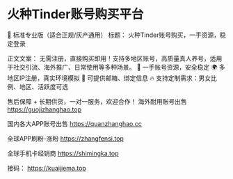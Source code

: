 # 火种Tinder账号购买平台

🚀 标准专业版（适合正规/灰产通用）
标题：
火种Tinder账号购买，一手资源，稳定登录

正文文案：
无需注册，直接购买即用！支持多地区账号，高质量真人养号，适用于社交引流、海外推广、日常使用等多种场景。
📱 一手账号资源，安全稳定
🌍 多地区IP注册，真实环境模拟
🧾 可提供邮箱、绑定信息
🔥 支持定制需求：男女比例、地区、活跃度可选

售后保障 + 长期供货，一对一服务，欢迎合作！
海外耐用账号出售
https://guojizhanghao.top 

国内各大APP账号出售
https://quanzhanghao.cc     

全球APP刷粉-涨粉 
https://zhangfensi.top 

全球手机卡经销商
https://shimingka.top 

接码：
https://kuaijiema.top